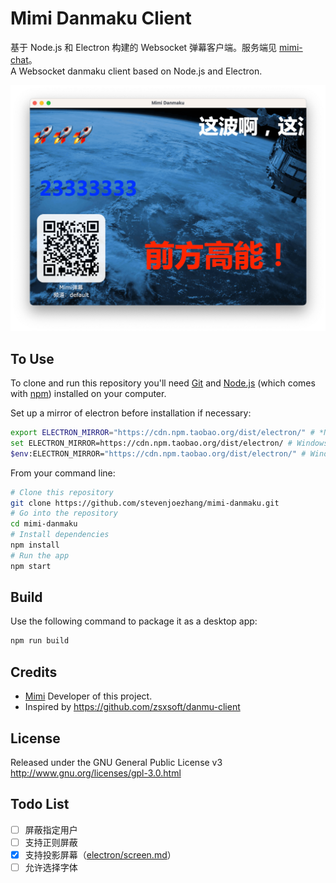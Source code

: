 # Mimi Danmaku Client

基于 Node.js 和 Electron 构建的 Websocket 弹幕客户端。服务端见 [mimi-chat](https://github.com/stevenjoezhang/mimi-chat)。  
A Websocket danmaku client based on Node.js and Electron.

![](screenshot.png)

## To Use

To clone and run this repository you'll need [Git](https://git-scm.com) and [Node.js](https://nodejs.org/en/download) (which comes with [npm](http://npmjs.com)) installed on your computer.

Set up a mirror of electron before installation if necessary:
```bash
export ELECTRON_MIRROR="https://cdn.npm.taobao.org/dist/electron/" # *NIX command line
set ELECTRON_MIRROR=https://cdn.npm.taobao.org/dist/electron/ # Windows CMD
$env:ELECTRON_MIRROR="https://cdn.npm.taobao.org/dist/electron/" # Windows PowerShell
```

From your command line:
```bash
# Clone this repository
git clone https://github.com/stevenjoezhang/mimi-danmaku.git
# Go into the repository
cd mimi-danmaku
# Install dependencies
npm install
# Run the app
npm start
```

## Build

Use the following command to package it as a desktop app:
```bash
npm run build
```

## Credits

* [Mimi](https://zhangshuqiao.org) Developer of this project.
* Inspired by https://github.com/zsxsoft/danmu-client

## License

Released under the GNU General Public License v3  
http://www.gnu.org/licenses/gpl-3.0.html

## Todo List

- [ ] 屏蔽指定用户
- [ ] 支持正则屏蔽
- [x] 支持投影屏幕（[electron/screen.md](https://github.com/electron/electron/blob/main/docs/api/screen.md)）
- [ ] 允许选择字体
